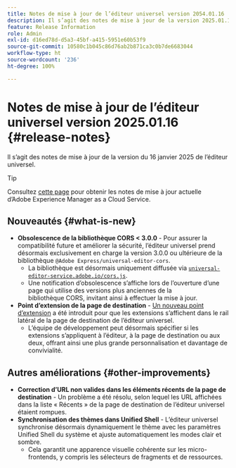 ```yaml
---
title: Notes de mise à jour de l’éditeur universel version 2054.01.16
description: Il s’agit des notes de mise à jour de la version 2025.01.16 de l’éditeur universel.
feature: Release Information
role: Admin
exl-id: d16ed78d-d5a3-45bf-a415-5951e60b53f9
source-git-commit: 10580c1b045c86d76ab2b871ca3c0b7de6683044
workflow-type: ht
source-wordcount: '236'
ht-degree: 100%

---
```



# Notes de mise à jour de l’éditeur universel version 2025.01.16 {#release-notes}

Il s’agit des notes de mise à jour de la version du 16 janvier 2025 de l’éditeur universel.

>[!TIP]
>
>Consultez [cette page](/help/release-notes/release-notes-cloud/release-notes-current.md) pour obtenir les notes de mise à jour actuelle d’Adobe Experience Manager as a Cloud Service.

## Nouveautés {#what-is-new}

* **Obsolescence de la bibliothèque CORS &lt; 3.0.0** - Pour assurer la compatibilité future et améliorer la sécurité, l’éditeur universel prend désormais exclusivement en charge la version 3.0.0 ou ultérieure de la
  bibliothèque `@Adobe Express/universal-editor-cors`.
   * La bibliothèque est désormais uniquement diffusée via [`universal-editor-service.adobe.io/cors.js`](http://universal-editor-service.adobe.io/cors.js).
   * Une notification d’obsolescence s’affiche lors de l’ouverture d’une page qui utilise des versions plus anciennes de la bibliothèque CORS, invitant ainsi à effectuer la mise à jour.
* **Point d’extension de la page de destination** - [Un nouveau point d’extension](/help/implementing/universal-editor/customizing.md#extending) a été introduit pour que les extensions s’affichent dans le rail latéral de la page de destination de l’éditeur universel.
   * L’équipe de développement peut désormais spécifier si les extensions s’appliquent à l’éditeur, à la page de destination ou aux deux, offrant ainsi une plus grande personnalisation et davantage de convivialité.

## Autres améliorations {#other-improvements}

* **Correction d’URL non valides dans les éléments récents de la page de destination** - Un problème a été résolu, selon lequel les URL affichées dans la liste « Récents » de la page de destination de l’éditeur universel étaient rompues.
* **Synchronisation des thèmes dans Unified Shell** - L’éditeur universel synchronise désormais dynamiquement le thème avec les paramètres Unified Shell du système et ajuste automatiquement les modes clair et sombre.
   * Cela garantit une apparence visuelle cohérente sur les micro-frontends, y compris les sélecteurs de fragments et de ressources.
